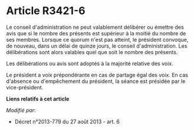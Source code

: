 # Article R3421-6

Le conseil d'administration ne peut valablement délibérer ou émettre des avis que si le nombre des présents est supérieur à
la moitié du nombre de ses membres. Lorsque ce quorum n'est pas atteint, le président convoque, de nouveau, dans un délai de
quinze jours, le conseil d'administration. Les délibérations sont alors valables quel que soit le nombre des présents.

Les délibérations ou avis sont adoptés à la majorité relative des voix.

Le président a voix prépondérante en cas de partage égal des voix. En cas d'absence ou d'empêchement du président, la séance
est présidée par le vice-président.

**Liens relatifs à cet article**

_Modifié par_:

  - Décret n°2013-779 du 27 août 2013 - art. 6
